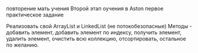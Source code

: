 повторение мать учения
Второй этап оучения в Aston первое практическое задание

Реализовать свой ArrayList и LinkedList (не потокобезопасные) Методы -
добавить элемент, добавить элемент по индексу, получить элемент, удалить
элемент, очистить всю коллекцию, отсортировать, остальное по желанию.
